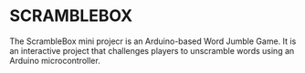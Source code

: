 # SCRAMBLEBOX
The ScrambleBox mini projecr is an Arduino-based Word Jumble Game. It is an interactive project that challenges players to unscramble words using an Arduino microcontroller.
